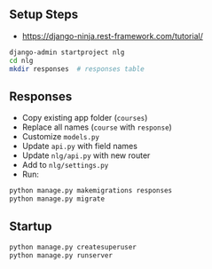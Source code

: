 ## Setup Steps

- https://django-ninja.rest-framework.com/tutorial/

```sh
django-admin startproject nlg
cd nlg
mkdir responses  # responses table
```

## Responses

- Copy existing app folder (`courses`)
- Replace all names (`course` with `response`)
- Customize `models.py`
- Update `api.py` with field names
- Update `nlg/api.py` with new router
- Add to `nlg/settings.py` 
- Run:

```sh
python manage.py makemigrations responses
python manage.py migrate
```

## Startup

```sh
python manage.py createsuperuser
python manage.py runserver
```
